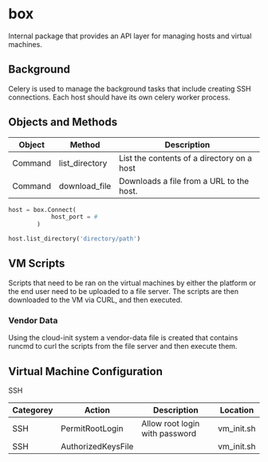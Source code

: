 # box

Internal package that provides an API layer for managing hosts and virtual machines.

## Background

Celery is used to manage the background tasks that include creating SSH connections. Each host should have its own celery worker process.

## Objects and Methods

| Object  | Method         | Description                                |
|---------|----------------|--------------------------------------------|
| Command | list_directory | List the contents of a directory on a host |
| Command | download_file  | Downloads a file from a URL to the host.   |

``` python
host = box.Connect(
            host_port = #
        )

host.list_directory('directory/path')
```

## VM Scripts

Scripts that need to be ran on the virtual machines by either the platform or the end user need to be uploaded to a file server. The scripts are then downloaded to the VM via CURL, and then executed.

### Vendor Data

Using the cloud-init system a vendor-data file is created that contains runcmd to curl the scripts from the file server and then execute them.

## Virtual Machine Configuration

SSH

| Categorey | Action             | Description                    | Location   |
|-----------|--------------------|--------------------------------|------------|
| SSH       | PermitRootLogin    | Allow root login with password | vm_init.sh |
| SSH       | AuthorizedKeysFile |                                | vm_init.sh |
